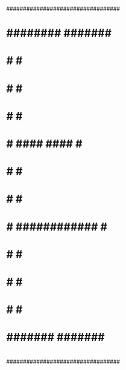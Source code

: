 ##################################
#                                #
#  ########             #######  #
#  #                          #  #
#  #                          #  #
#  #                          #  #
#  #       ####    ####       #  #
#          #          #          #
#          #          #          #
#  #       ############       #  #
#  #                          #  #
#  #                          #  #
#  #                          #  #
#  #######              #######  #
#                                #
##################################
